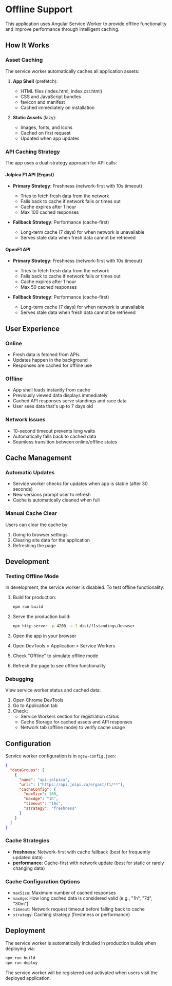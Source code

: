 # Offline Support

This application uses Angular Service Worker to provide offline functionality and improve performance through intelligent caching.

## How It Works

### Asset Caching

The service worker automatically caches all application assets:

1. **App Shell** (prefetch):
   - HTML files (index.html, index.csr.html)
   - CSS and JavaScript bundles
   - favicon and manifest
   - Cached immediately on installation

2. **Static Assets** (lazy):
   - Images, fonts, and icons
   - Cached on first request
   - Updated when app updates

### API Caching Strategy

The app uses a dual-strategy approach for API calls:

#### Jolpica F1 API (Ergast)
- **Primary Strategy**: Freshness (network-first with 10s timeout)
  - Tries to fetch fresh data from the network
  - Falls back to cache if network fails or times out
  - Cache expires after 1 hour
  - Max 100 cached responses

- **Fallback Strategy**: Performance (cache-first)
  - Long-term cache (7 days) for when network is unavailable
  - Serves stale data when fresh data cannot be retrieved

#### OpenF1 API
- **Primary Strategy**: Freshness (network-first with 10s timeout)
  - Tries to fetch fresh data from the network
  - Falls back to cache if network fails or times out
  - Cache expires after 1 hour
  - Max 50 cached responses

- **Fallback Strategy**: Performance (cache-first)
  - Long-term cache (7 days) for when network is unavailable
  - Serves stale data when fresh data cannot be retrieved

## User Experience

### Online
- Fresh data is fetched from APIs
- Updates happen in the background
- Responses are cached for offline use

### Offline
- App shell loads instantly from cache
- Previously viewed data displays immediately
- Cached API responses serve standings and race data
- User sees data that's up to 7 days old

### Network Issues
- 10-second timeout prevents long waits
- Automatically falls back to cached data
- Seamless transition between online/offline states

## Cache Management

### Automatic Updates
- Service worker checks for updates when app is stable (after 30 seconds)
- New versions prompt user to refresh
- Cache is automatically cleaned when full

### Manual Cache Clear
Users can clear the cache by:
1. Going to browser settings
2. Clearing site data for the application
3. Refreshing the page

## Development

### Testing Offline Mode

In development, the service worker is disabled. To test offline functionality:

1. Build for production:
   ```bash
   npm run build
   ```

2. Serve the production build:
   ```bash
   npx http-server -p 4200 -c-1 dist/f1standings/browser
   ```

3. Open the app in your browser
4. Open DevTools > Application > Service Workers
5. Check "Offline" to simulate offline mode
6. Refresh the page to see offline functionality

### Debugging

View service worker status and cached data:
1. Open Chrome DevTools
2. Go to Application tab
3. Check:
   - Service Workers section for registration status
   - Cache Storage for cached assets and API responses
   - Network tab (offline mode) to verify cache usage

## Configuration

Service worker configuration is in `ngsw-config.json`:

```json
{
  "dataGroups": [
    {
      "name": "api-jolpica",
      "urls": ["https://api.jolpi.ca/ergast/f1/**"],
      "cacheConfig": {
        "maxSize": 100,
        "maxAge": "1h",
        "timeout": "10s",
        "strategy": "freshness"
      }
    }
  ]
}
```

### Cache Strategies

- **freshness**: Network-first with cache fallback (best for frequently updated data)
- **performance**: Cache-first with network update (best for static or rarely changing data)

### Cache Configuration Options

- `maxSize`: Maximum number of cached responses
- `maxAge`: How long cached data is considered valid (e.g., "1h", "7d", "30m")
- `timeout`: Network request timeout before falling back to cache
- `strategy`: Caching strategy (freshness or performance)

## Deployment

The service worker is automatically included in production builds when deploying via:

```bash
npm run build
npm run deploy
```

The service worker will be registered and activated when users visit the deployed application.
